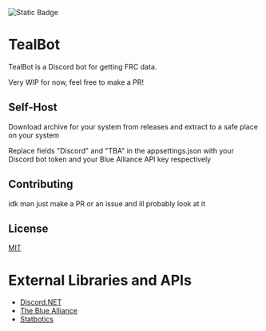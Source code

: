 ![Static Badge](https://img.shields.io/badge/Team_303-teal)
# TealBot

TealBot is a Discord bot for getting FRC data.

Very WIP for now, feel free to make a PR!

## Self-Host

Download archive for your system from releases and extract to a safe place on your system

Replace fields "Discord" and "TBA" in the appsettings.json with your Discord bot token and your Blue Alliance API key respectively

## Contributing

idk man just make a PR or an issue and ill probably look at it

## License

[MIT](https://choosealicense.com/licenses/mit/)

# External Libraries and APIs
* [Discord.NET](https://discordnet.dev)
* [The Blue Alliance](https://www.thebluealliance.com/)
* [Statbotics](https://www.statbotics.io/)